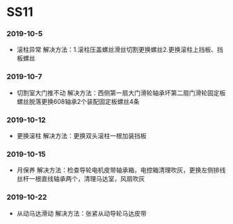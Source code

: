 ﻿# SS11
### 2019-10-5
* 滚柱异常 解决方法：1.滚柱压盖螺丝滑丝切割更换螺丝2.更换滚柱上挡板、挡板螺丝
### 2019-10-7
* 切割室大门推不动 解决方法：西侧第一扇大门滑轮轴承坏第二扇门滑轮固定板螺丝脱落更换608轴承2个装配固定板螺丝4条
### 2019-10-12
* 更换滚柱 解决方法：更换双头滚柱一根加装挡板
### 2019-10-15
* 月保养 解决方法：检查导轮电机皮带轴承箱，电控箱清理吹灰，更换左侧排线丝杆一根直线轴承两个，清理马达室，风扇吹灰
### 2019-10-22
* 从动马达滑动 解决方法：张紧从动导轮马达皮带

































